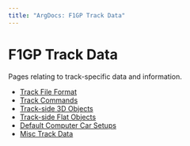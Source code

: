 ```yaml
---
title: "ArgDocs: F1GP Track Data"
---
```


# F1GP Track Data

Pages relating to track-specific data and information.

- [Track File Format](/argdocs/file-formats/track/)
- [Track Commands](/argdocs/track-commands/)
- [Track-side 3D Objects](/argdocs/track-data/trackside-objects-3d)
- [Track-side Flat Objects](/argdocs/track-data/trackside-objects)
- [Default Computer Car Setups](/argdocs/track-data/default-setups)
- [Misc Track Data](/argdocs/track-data/misc-track-data)

<!-- TODO: data dumps -->
